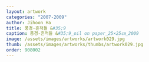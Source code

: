 ```yaml
---
layout: artwork 
categories: "2007-2009"
author: Jihoon Ha 
title: 풍경-흔적들 &#35;9 
caption: 풍경-흔적들 &#35;9_oil on paper_25×25㎝_2009 
image: /assets/images/artworks/artwork029.jpg 
thumb: /assets/images/artworks/thumbs/artwork029.jpg 
order: 908002 
---
```

